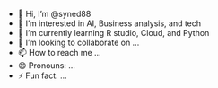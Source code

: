 - 👋 Hi, I’m @syned88
- 👀 I’m interested in AI, Business analysis, and tech
- 🌱 I’m currently learning R studio, Cloud, and Python
- 💞️ I’m looking to collaborate on ...
- 📫 How to reach me ...
- 😄 Pronouns: ...
- ⚡ Fun fact: ...

<!---
syned88/syned88 is a ✨ special ✨ repository because its `README.md` (this file) appears on your GitHub profile.
You can click the Preview link to take a look at your changes.
--->
